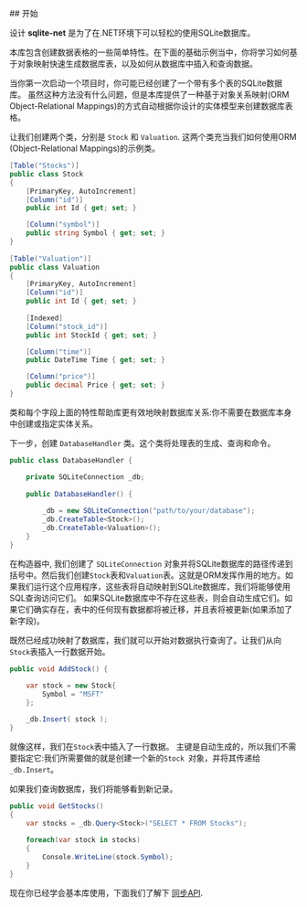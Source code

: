 ﻿﻿﻿﻿﻿﻿﻿## 开始

设计 **sqlite-net** 是为了在.NET环境下可以轻松的使用SQLite数据库。

  本库包含创建数据表格的一些简单特性。在下面的基础示例当中，你将学习如何基于对象映射快速生成数据库表，以及如何从数据库中插入和查询数据。

  当你第一次启动一个项目时，你可能已经创建了一个带有多个表的SQLite数据库。 虽然这种方法没有什么问题，但是本库提供了一种基于对象关系映射(ORM Object-Relational Mappings)的方式自动根据你设计的实体模型来创建数据库表格。

 让我们创建两个类，分别是 `Stock` 和 `Valuation`. 这两个类充当我们如何使用ORM (Object-Relational Mappings)的示例类。

  ```c#
  [Table("Stocks")]	 
  public class Stock		
  {		
      [PrimaryKey, AutoIncrement]
      [Column("id")]		
      public int Id { get; set; }	
  
      [Column("symbol")]			
      public string Symbol { get; set; }		
  }		
      		
  [Table("Valuation")]
  public class Valuation		
  {		
      [PrimaryKey, AutoIncrement]	
      [Column("id")]			
      public int Id { get; set; }	
  	
      [Indexed]		
      [Column("stock_id")]		
      public int StockId { get; set; }
  
      [Column("time")]				
      public DateTime Time { get; set; }	
  
      [Column("price")]			
      public decimal Price { get; set; }		
  }		
  ```

  类和每个字段上面的特性帮助库更有效地映射数据库关系:你不需要在数据库本身中创建或指定实体关系。

  下一步，创建 `DatabaseHandler` 类。这个类将处理表的生成、查询和命令。

  ```c#
  public class DatabaseHandler {
  
      private SQLiteConnection _db;
      
      public DatabaseHandler() {
          
          _db = new SQLiteConnection("path/to/your/database");
          _db.CreateTable<Stock>();
          _db.CreateTable<Valuation>();		
      }
  }	
  ```

  在构造器中, 我们创建了 `SQLiteConnection` 对象并将SQLite数据库的路径传递到括号中。然后我们创建`Stock`表和`Valuation`表。这就是ORM发挥作用的地方。如果我们运行这个应用程序，这些表将自动映射到SQLite数据库，我们将能够使用SQL查询访问它们。 如果SQLite数据库中不存在这些表，则会自动生成它们。如果它们确实存在，表中的任何现有数据都将被迁移，并且表将被更新(如果添加了新字段)。

  既然已经成功映射了数据库，我们就可以开始对数据执行查询了。让我们从向`Stock`表插入一行数据开始。

  ```c#
  public void AddStock() {	
      
      var stock = new Stock{		
          Symbol = "MSFT"		
      };
  
      _db.Insert( stock );		
  }
  ```

  就像这样，我们在`Stock`表中插入了一行数据。 主键是自动生成的，所以我们不需要指定它:我们所需要做的就是创建一个新的`Stock `对象，并将其传递给`_db.Insert`。

 如果我们查询数据库，我们将能够看到新记录。

  ```c#
  public void GetStocks()		
  {
      var stocks = _db.Query<Stock>("SELECT * FROM Stocks");
      
      foreach(var stock in stocks)
      {
          Console.WriteLine(stock.Symbol);
      }	
  }		
  ```

  现在你已经学会基本库使用，下面我们了解下 [同步API](SynchronousAPI.zh-CN.md).
